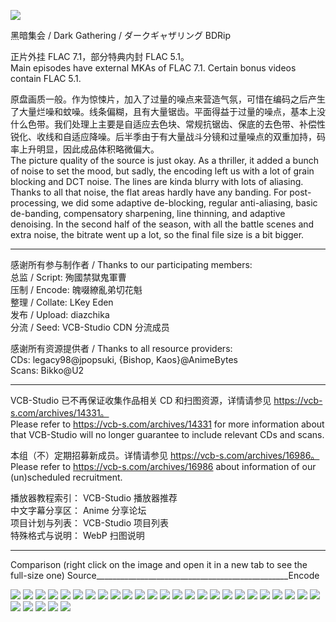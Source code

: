 ![](https://img.2222.moe/images/2024/05/10/112841319_p0_800.webp)  
  
黑暗集会 / Dark Gathering / ダークギャザリング BDRip  
  
正片外挂 FLAC 7.1，部分特典内封 FLAC 5.1。  
Main episodes have external MKAs of FLAC 7.1. Certain bonus videos contain FLAC 5.1.  
  
原盘画质一般。作为惊悚片，加入了过量的噪点来营造气氛，可惜在编码之后产生了大量烂噪和蚊噪。线条偏糊，且有大量锯齿。平面得益于过量的噪点，基本上没什么色带。我们处理上主要是自适应去色块、常规抗锯齿、保底的去色带、补偿性锐化、收线和自适应降噪。后半季由于有大量战斗分镜和过量噪点的双重加持，码率上升明显，因此成品体积略微偏大。  
The picture quality of the source is just okay. As a thriller, it added a bunch of noise to set the mood, but sadly, the encoding left us with a lot of grain blocking and DCT noise. The lines are kinda blurry with lots of aliasing. Thanks to all that noise, the flat areas hardly have any banding. For post-processing, we did some adaptive de-blocking, regular anti-aliasing, basic de-banding, compensatory sharpening, line thinning, and adaptive denoising. In the second half of the season, with all the battle scenes and extra noise, the bitrate went up a lot, so the final file size is a bit bigger.  
  


* * *

感谢所有参与制作者 / Thanks to our participating members:   
总监 / Script: 殉國禁獄鬼軍曹   
压制 / Encode: 魄啜繚亂弟切花魁   
整理 / Collate: LKey Eden   
发布 / Upload: diazchika   
分流 / Seed: VCB-Studio CDN 分流成员   
  
感谢所有资源提供者 / Thanks to all resource providers:   
CDs: legacy98@jpopsuki, {Bishop, Kaos}@AnimeBytes  
Scans: Bikko@U2  
  


* * *

VCB-Studio 已不再保证收集作品相关 CD 和扫图资源，详情请参见 https://vcb-s.com/archives/14331。  
Please refer to https://vcb-s.com/archives/14331 for more information about that VCB-Studio will no longer guarantee to include relevant CDs and scans.  
  
本组（不）定期招募新成员。详情请参见 https://vcb-s.com/archives/16986。  
Please refer to https://vcb-s.com/archives/16986 about information of our (un)scheduled recruitment.  
  
播放器教程索引： VCB-Studio 播放器推荐  
中文字幕分享区： Anime 分享论坛  
项目计划与列表： VCB-Studio 项目列表  
特殊格式与说明： WebP 扫图说明  
  


* * *
Comparison (right click on the image and open it in a new tab to see the full-size one)
Source________________________________________________Encode

[![](https://img.2222.moe/images/2024/05/08/24s0.png)](https://img.2222.moe/images/2024/05/08/24.png) [![](https://img.2222.moe/images/2024/05/08/24s1.png)](https://img.2222.moe/images/2024/05/08/24v.png)
[![](https://img.2222.moe/images/2024/05/08/28113s0.png)](https://img.2222.moe/images/2024/05/08/28113.png) [![](https://img.2222.moe/images/2024/05/08/28113s1.png)](https://img.2222.moe/images/2024/05/08/28113v.png)
[![](https://img.2222.moe/images/2024/05/08/30983s0.png)](https://img.2222.moe/images/2024/05/08/30983.png) [![](https://img.2222.moe/images/2024/05/08/30983s1.png)](https://img.2222.moe/images/2024/05/08/30983v.png)
[![](https://img.2222.moe/images/2024/05/08/9381s0.png)](https://img.2222.moe/images/2024/05/08/9381.png) [![](https://img.2222.moe/images/2024/05/08/9381s1.png)](https://img.2222.moe/images/2024/05/08/9381v.png)
[![](https://img.2222.moe/images/2024/05/08/11453s0.png)](https://img.2222.moe/images/2024/05/08/11453.png) [![](https://img.2222.moe/images/2024/05/08/11453s1.png)](https://img.2222.moe/images/2024/05/08/11453v.png)
[![](https://img.2222.moe/images/2024/05/08/13600s0.png)](https://img.2222.moe/images/2024/05/08/13600.png) [![](https://img.2222.moe/images/2024/05/08/13600s1.png)](https://img.2222.moe/images/2024/05/08/13600v.png)
[![](https://img.2222.moe/images/2024/05/08/12772s0.png)](https://img.2222.moe/images/2024/05/08/12772.png) [![](https://img.2222.moe/images/2024/05/08/12772s1.png)](https://img.2222.moe/images/2024/05/08/12772v.png)
[![](https://img.2222.moe/images/2024/05/08/12989s0.png)](https://img.2222.moe/images/2024/05/08/12989.png) [![](https://img.2222.moe/images/2024/05/08/12989s1.png)](https://img.2222.moe/images/2024/05/08/12989v.png)
[![](https://img.2222.moe/images/2024/05/08/21626s0.png)](https://img.2222.moe/images/2024/05/08/21626.png) [![](https://img.2222.moe/images/2024/05/08/21626s1.png)](https://img.2222.moe/images/2024/05/08/21626v.png)
[![](https://img.2222.moe/images/2024/05/08/4025s0.png)](https://img.2222.moe/images/2024/05/08/4025.png) [![](https://img.2222.moe/images/2024/05/08/4025s1.png)](https://img.2222.moe/images/2024/05/08/4025v.png)
[![](https://img.2222.moe/images/2024/05/08/1112s0.png)](https://img.2222.moe/images/2024/05/08/1112.png) [![](https://img.2222.moe/images/2024/05/08/1112s1.png)](https://img.2222.moe/images/2024/05/08/1112v.png)
[![](https://img.2222.moe/images/2024/05/08/14793s0.png)](https://img.2222.moe/images/2024/05/08/14793.png) [![](https://img.2222.moe/images/2024/05/08/14793s1.png)](https://img.2222.moe/images/2024/05/08/14793v.png)
[![](https://img.2222.moe/images/2024/05/08/23863s0.png)](https://img.2222.moe/images/2024/05/08/23863.png) [![](https://img.2222.moe/images/2024/05/08/23863s1.png)](https://img.2222.moe/images/2024/05/08/23863v.png)
[![](https://img.2222.moe/images/2024/05/08/11052s0.png)](https://img.2222.moe/images/2024/05/08/11052.png) [![](https://img.2222.moe/images/2024/05/08/11052s1.png)](https://img.2222.moe/images/2024/05/08/11052v.png)
[![](https://img.2222.moe/images/2024/05/08/30414s0.png)](https://img.2222.moe/images/2024/05/08/30414.png) [![](https://img.2222.moe/images/2024/05/08/30414s1.png)](https://img.2222.moe/images/2024/05/08/30414v.png)
